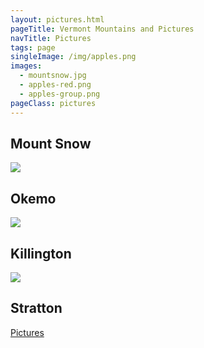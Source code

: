 ```yaml
---
layout: pictures.html
pageTitle: Vermont Mountains and Pictures
navTitle: Pictures
tags: page
singleImage: /img/apples.png
images:
  - mountsnow.jpg
  - apples-red.png
  - apples-group.png
pageClass: pictures
---
```


## Mount Snow

<img src="/img/mountsnow.jpg" />

## Okemo

<img src="/img/okemo.jpg" />

## Killington

<img src="/img/killington.jpg" />

## Stratton

[Pictures](/)
